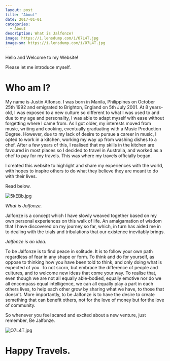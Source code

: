```yaml
---
layout: post
title: "About"
date: 2017-01-01
categories:
  - About
description: What is Jalfonze? 
image: https://i.lensdump.com/i/O7L4T.jpg
image-sm: https://i.lensdump.com/i/O7L4T.jpg
---
```


Hello and Welcome to my Website!

Please let me introduce myself.

# Who am I?

My name is Justin Alfonso. I was born in Manila, Philippines on October 25th 1992 and emigrated to Brighton, England on 5th July 2001. At 8 years-old, I was exposed to a new culture so different to what I was used to and due to my age and personality, I was able to adapt myself with ease without forgetting where I came from. As I got older, my interests moved from music, writing and cooking, eventually graduating with a Music Production Degree. However, due to my lack of desire to pursue a career in music, I opted to work in a kitchen, working my way up from washing dishes to a chef. After a few years of this, I realised that my skills in the kitchen are favoured in most places so I decided to travel in Australia, and worked as a chef to pay for my travels. This was where my travels officially began.

I created this website to highlight and share my experiences with the world, with hopes to inspire others to do what they believe they are meant to do with their lives.

Read below.

![5kEBb.jpg](https://i.lensdump.com/i/5kEBb.jpg)

*What is Jalfonze.*

Jalfonze is a concept which I have slowly weaved together based on my own personal experiences on this walk of life. An amalgamation of wisdom that I have discovered on my journey so far, which, in turn has aided me in to dealing with the trials and tribulations that our existence inevitably brings. 

*Jalfonze is an idea.*

To be Jalfonze is to find peace in solitude. It is to follow your own path regardless of fear in any shape or form. To think and do for yourself, as oppose to thinking how you have been told to think, and only doing what is expected of you. To not scorn, but embrace the difference of people and cultures, and to welcome new ideas that come your way. To realise that, even though we are not all equally able-bodied, equally emotive nor do we all encompass equal intelligence, we can all equally play a part in each others lives, to help each other grow by sharing what we have, to those that doesn't. 
More importantly, to be Jalfonze is to have the desire to create something that can benefit others, not for the love of money but for the love of community.

So whenever you feel scared and excited about a new venture, just remember, Be Jalfonze.

![O7L4T.jpg](https://i.lensdump.com/i/O7L4T.jpg)

# Happy Travels.
